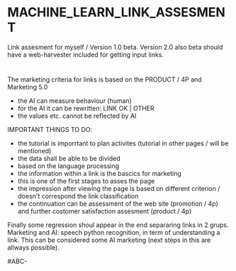 # MACHINE_LEARN_LINK_ASSESMENT
Link assesment for myself / Version 1.0 beta.
Version 2.0 also beta should have a web-harvester included for getting input links.
#
The marketing criteria for links is based on the PRODUCT / 4P and Marketing 5.0
- the AI can measure behaviour (human)
- for the AI it can be rewritten: LINK OK | OTHER
- the values etc. cannot be reflected by AI

IMPORTANT THINGS TO DO:
- the tutorial is imporrtant to plan activites (tutorial in other pages / will be mentioned)
- the data shall be able to be divided
- based on the language processing
- the information within a link is the bascics for marketing
- this is one of the first stages to asses the page
- the impression after viewing the page is based on different criterion / doesn't correspond the link classification
- the continuation can be assessment of the web site (promotion / 4p) and further costomer satisfaction assesment (product / 4p)

Finally some regression shoul appear in the end separaring links in 2 grups.
Marketing and AI: speech python recognition, in term of understanding a link.
This can be considered some AI marketing (next steps in this are allways possible).

#ABC-
